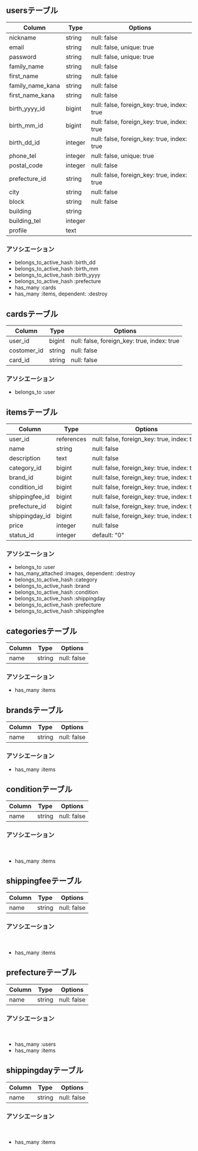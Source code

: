 
## usersテーブル

|Column|Type|Options|
|------|----|-------|
|nickname|string|null: false|
|email|string|null: false, unique: true|
|password|string|null: false, unique: true|
|family_name|string|null: false|
|first_name|string|null: false|
|family_name_kana|string|null: false|
|first_name_kana|string|null: false|
|birth_yyyy_id|bigint|null: false, foreign_key: true, index: true|
|birth_mm_id|bigint|null: false, foreign_key: true, index: true|
|birth_dd_id|integer|null: false, foreign_key: true, index: true|
|phone_tel|integer|null:  false, unique: true|
|postal_code|integer|null: false|
|prefecture_id|string|null: false, foreign_key: true, index: true|
|city|string|null: false|
|block|string|null: false|
|building|string||
|building_tel|integer||
|profile|text||

### アソシエーション

- belongs_to_active_hash :birth_dd
- belongs_to_active_hash :birth_mm
- belongs_to_active_hash :birth_yyyy
- belongs_to_active_hash :prefecture
- has_many :cards
- has_many :items, dependent: :destroy

## cardsテーブル

|Column|Type|Options|
|------|----|-------|
|user_id|bigint|null: false, foreign_key: true, index: true|
|costomer_id|string|null: false|
|card_id|string|null: false|

### アソシエーション

- belongs_to :user

## itemsテーブル

|Column|Type|Options|
|------|----|-------|
|user_id|references|null: false, foreign_key: true, index: true|
|name|string|null: false|
|description|text|null: false|
|category_id|bigint|null: false, foreign_key: true, index: true|
|brand_id|bigint|null: false, foreign_key: true, index: true|
|condition_id|bigint|null: false, foreign_key: true, index: true|
|shippingfee_id|bigint|null: false, foreign_key: true, index: true|
|prefecture_id|bigint|null: false, foreign_key: true, index: true|
|shippingday_id|bigint|null: false, foreign_key: true, index: true|
|price|integer|null: false|
|status_id|integer|default: "0"|

### アソシエーション
  - belongs_to :user
  - has_many_attached :images, dependent: :destroy
  - belongs_to_active_hash :category
  - belongs_to_active_hash :brand
  - belongs_to_active_hash :condition
  - belongs_to_active_hash :shippingday
  - belongs_to_active_hash :prefecture
  - belongs_to_active_hash :shippingfee


## categoriesテーブル

|Column|Type|Options|
|------|----|-------|
|name|string|null: false|

### アソシエーション

  - has_many :items

## brandsテーブル

|Column|Type|Options|
|------|----|-------|
|name|string|null: false|

### アソシエーション

  - has_many :items

## conditionテーブル

|Column|Type|Options|
|------|----|-------|
|name|string|null: false|

### アソシエーション
　
  - has_many :items

## shippingfeeテーブル

|Column|Type|Options|
|------|----|-------|
|name|string|null: false|

### アソシエーション
　
  - has_many :items

## prefectureテーブル

|Column|Type|Options|
|------|----|-------|
|name|string|null: false|

### アソシエーション
　
  - has_many :users
  - has_many :items

## shippingdayテーブル

|Column|Type|Options|
|------|----|-------|
|name|string|null: false|

### アソシエーション
　
  - has_many :items